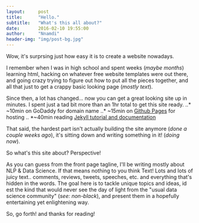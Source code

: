 ```yaml
---
layout:     post
title:      "Hello."
subtitle:   "What's this all about?"
date:       2016-02-10 19:55:00
author:     "Nnamdi"
header-img: "img/post-bg.jpg"
---
```


Wow, it's surprsing just how easy it is to create a website nowadays.

I remember when I was in high school and spent weeks (_maybe months_) learning html, hacking on whatever free website templates were out there, and going crazy trying to figure out how to put all the pieces together, and all that just to get a crappy basic looking page (_mostly text_).

Since then, a lot has changed... now you can get a great looking site up in minutes. I spent just a tad bit more than an 1hr total to get this site ready.
..* ~10min on GoDaddy for domain name
..* ~15min on [Github Pages](https://pages.github.com/) for hosting
.. *~40min reading [Jekyll tutorial and documentation](https://jekyllrb.com/docs/home/)

That said, the hardest part isn't actually building the site anymore (_done a couple weeks ago_), it's sitting down and writing something in it! (_doing now_).

So what's this site about? Perspective!

As you can guess from the front page tagline, I'll be writing mostly about NLP & Data Science. If that means nothing to you think Text! Lots and lots of juicy text.. comments, reviews, tweets, speeches, etc. and everything that's hidden in the words.
The goal here is to tackle unique topics and ideas, id est the kind that would never see the day of light from the "usual data science community" (_see: non-black_), and present them in a hopefully entertaining yet enlightening way.

So, go forth! and thanks for reading!




